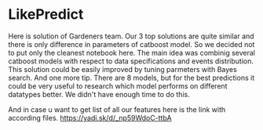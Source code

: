 # LikePredict
Here is solution of Gardeners team. Our 3 top solutions are quite similar and there is only difference in parameters of catboost model. So we decided not to put only the cleanest notebook here. The main idea was combinig 
several catboost models with respect to data specifications and events distribution. This solution could be easily improved 
by tuning parmeters with Bayes search. And one more tip. There are 8 models, but for the best predictions it could be very useful to research which model performs on different datatypes better. We didn't have enough time to do this.

And in case u want to get list of all our features here is the link with according files. https://yadi.sk/d/_np59WdoC-ttbA
